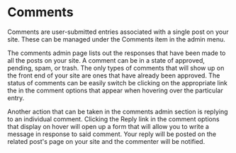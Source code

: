 # Comments

Comments are user-submitted entries associated with a single post on your site. These can be managed under the Comments item in the admin menu.

The comments admin page lists out the responses that have been made to all the posts on your site. A comment can be in a state of approved, pending, spam, or trash. The only types of comments that will show up on the front end of your site are ones that have already been approved. The status of comments can be easily switch be clicking on the appropriate link the in the comment options that appear when hovering over the particular entry.

Another action that can be taken in the comments admin section is replying to an individual comment. Clicking the Reply link in the comment options that display on hover will open up a form that will allow you to write a message in response to said comment. Your reply will be posted on the related post's page on your site and the commenter will be notified.